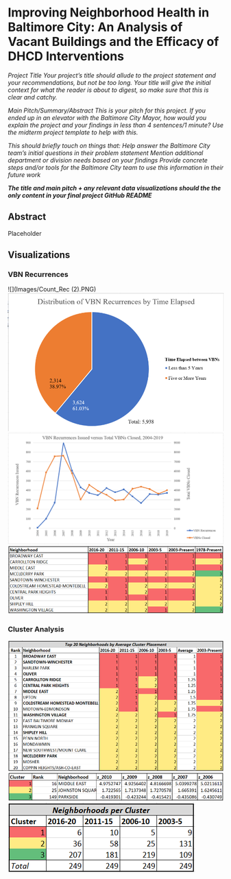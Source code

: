 # Improving Neighborhood Health in Baltimore City: An Analysis of Vacant Buildings and the Efficacy of DHCD Interventions

*Project Title
Your project’s title should allude to the project statement and your recommendations, but not be too long. Your title will give the initial context for what the reader is about to digest, so make sure that this is clear and catchy.*

*Main Pitch/Summary/Abstract
This is your pitch for this project. If you ended up in an elevator with the Baltimore City Mayor, how would you explain the project and your findings in less than 4 sentences/1 minute? Use the midterm project template to help with this.* 

*This should briefly touch on things that:
Help answer the Baltimore City team’s initial questions in their problem statement
Mention additional department or division needs based on your findings
Provide concrete steps and/or tools for the Baltimore City team to use this information in their future work*

*__The title and main pitch + any relevant data visualizations should the the only content in your final project GitHub README__*

## Abstract
Placeholder

## Visualizations
### VBN Recurrences
![](Images/Count_Rec (2).PNG) ![](Images/Distr_Yrs_Elapsed.PNG)
![](Images/Recurrences_vs_Total_Closed.PNG)
![](Images/Top10_Recurrence.PNG)

### Cluster Analysis
![](Images/Top20_Nhoods.PNG)
![](Images/Cluster_Table_Example.PNG)
![](Images/Nhoods_per_Cluster.PNG)

